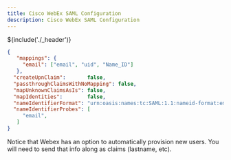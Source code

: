 ```yaml
---
title: Cisco WebEx SAML Configuration
description: Cisco WebEx SAML Configuration
---
```


${include('./_header')}

```json
{
   "mappings": {
     "email": ["email", "uid", "Name_ID"]
   },
  "createUpnClaim":       false,
  "passthroughClaimsWithNoMapping": false,
  "mapUnknownClaimsAsIs": false,
  "mapIdentities":        false,
  "nameIdentifierFormat": "urn:oasis:names:tc:SAML:1.1:nameid-format:emailAddress",
  "nameIdentifierProbes": [
     "email",
   ]
}
```

Notice that Webex has an option to automatically provision new users. You will need to send that info along as claims (lastname, etc).
